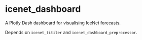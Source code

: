 # icenet_dashboard

A Plotly Dash dashboard for visualising IceNet forecasts.

Depends on `icenet_titiler` and `icenet_dashboard_preprocessor`.
